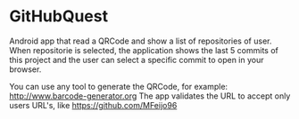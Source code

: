 # GitHubQuest

Android app that read a QRCode and show a list of repositories of user. When repositorie is selected, the application shows the last 5 commits of this project and the user can select a specific commit to open in your browser.

You can use any tool to generate the QRCode, for example: http://www.barcode-generator.org 
The app validates the URL to accept only users URL's, like https://github.com/MFeijo96


